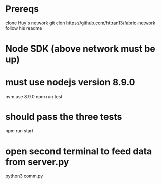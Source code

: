 # Prereqs
clone Huy's network
git clon https://github.com/httran13/fabric-network
follow his readme

# Node SDK (above network must be up)
# must use nodejs version 8.9.0
nvm use 8.9.0 
npm run test
# should pass the three tests
npm run start

# open second terminal to feed data from server.py
python3 comm.py
